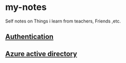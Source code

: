 # my-notes
Self notes on Things i learn from teachers, Friends ,etc.
## [Authentication](https://www.youtube.com/watch?v=n17OOlXsUaU)
## [Azure active directory](https://www.youtube.com/watch?v=xEvSFyXBX58&list=PLUGuCqrhcwZzht4r2sbByidApmrvEjL9m)
